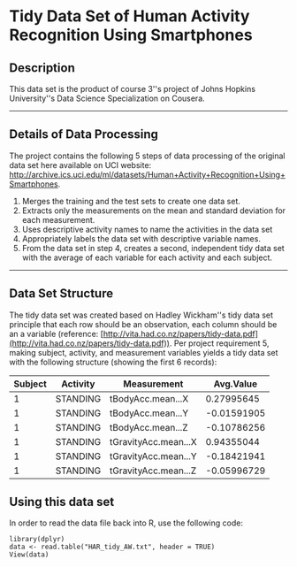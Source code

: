 
# Tidy Data Set of Human Activity Recognition Using Smartphones

## Description

This data set is the product of course 3''s project of Johns Hopkins University''s Data Science Specialization on Cousera.


---

## Details of Data Processing

The project contains the following 5 steps of data processing of the original data set here available on UCI website: http://archive.ics.uci.edu/ml/datasets/Human+Activity+Recognition+Using+Smartphones.

1. Merges the training and the test sets to create one data set.
2. Extracts only the measurements on the mean and standard deviation for each measurement.
3. Uses descriptive activity names to name the activities in the data set
4. Appropriately labels the data set with descriptive variable names.
5. From the data set in step 4, creates a second, independent tidy data set with the average of each variable for each activity and each subject.


---

## Data Set Structure

The tidy data set was created based on Hadley Wickham''s tidy data set principle that each row should be an observation, each column should be an a variable (reference: [http://vita.had.co.nz/papers/tidy-data.pdf](http://vita.had.co.nz/papers/tidy-data.pdf)). Per project requirement 5, making subject, activity, and measurement variables yields a tidy data set with the following structure (showing the first 6 records):

| Subject | Activity | Measurement | Avg.Value |
| ------- | -------- | ----------- | --------- |
| 1 | STANDING | tBodyAcc.mean...X | 0.27995645 |
| 1 | STANDING | tBodyAcc.mean...Y | -0.01591905 |
| 1 | STANDING | tBodyAcc.mean...Z | -0.10786256 |
| 1 | STANDING | tGravityAcc.mean...X | 0.94355044 |
| 1 | STANDING | tGravityAcc.mean...Y | -0.18421941 |
| 1 | STANDING | tGravityAcc.mean...Z | -0.05996729 |


## Using this data set

In order to read the data file back into R, use the following code:

    library(dplyr)
    data <- read.table("HAR_tidy_AW.txt", header = TRUE)
    View(data)
